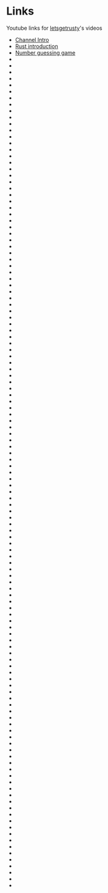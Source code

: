 # Links

Youtube links for [letsgetrusty](https://www.youtube.com/@letsgetrusty)'s videos

- [Channel Intro](https://www.youtube.com/watch?v=nyy1u4TEnP4)
- [Rust introduction](https://www.youtube.com/watch?v=OX9HJsJUDxA)
- [Number guessing game](https://www.youtube.com/watch?v=H0xBSbnQYds)
- [](https://www.youtube.com/watch?v=2V0JaMVjzws)
- [](https://www.youtube.com/watch?v=VFIOSWy93H0)
- [](https://www.youtube.com/watch?v=n3bPhdiJm9I)
- [](https://www.youtube.com/watch?v=DSZqIJhkNCM)
- [](https://www.youtube.com/watch?v=5RPXgDQrjio)
- [](https://www.youtube.com/watch?v=Zs-pS-egQSs)
- [](https://www.youtube.com/watch?v=wM6o70NAWUI)
- [](https://www.youtube.com/watch?v=5slH34qP2Tw)
- [](https://www.youtube.com/watch?v=6rcTSxPJ6Bw)
- [](https://www.youtube.com/watch?v=T0Xfltu4h3A)
- [](https://www.youtube.com/watch?v=juIINGuZyBc)
- [](https://www.youtube.com/watch?v=09POGX5aOsY)
- [](https://www.youtube.com/watch?v=18-7NoNPO30)
- [](https://www.youtube.com/watch?v=-L4nKAlmH3M)
- [](https://www.youtube.com/watch?v=XYkiwsplDTg)
- [](https://www.youtube.com/watch?v=AABHxixn6Cw)
- [](https://www.youtube.com/watch?v=kZXJvLfjUS4)
- [](https://www.youtube.com/watch?v=4GcKrj4By8k)
- [](https://www.youtube.com/watch?v=rb63xJEjaZU)
- [](https://www.youtube.com/watch?v=4O-lXoI2opA)
- [](https://www.youtube.com/watch?v=4TI153PIEDQ)
- [](https://www.youtube.com/watch?v=70_9IIsQfjs)
- [](https://www.youtube.com/watch?v=m76sRj2VgGo)
- [](https://www.youtube.com/watch?v=dYEC6NElVOg)
- [](https://www.youtube.com/watch?v=RPWZcTYBS4k)
- [](https://www.youtube.com/watch?v=MraEYwI9C5o)
- [](https://www.youtube.com/watch?v=M9Owp3iLigg)
- [](https://www.youtube.com/watch?v=77aRH6YBKyY)
- [](https://www.youtube.com/watch?v=pIVZRDFAUyc)
- [](https://www.youtube.com/watch?v=06WcsNPUNC8)
- [](https://www.youtube.com/watch?v=FE1BkKqYCGU)
- [](https://www.youtube.com/watch?v=mupwF9jbVZ4)
- [](https://www.youtube.com/watch?v=Mcuqzx3rBWc)
- [](https://www.youtube.com/watch?v=UGDa0P2PXrY)
- [](https://www.youtube.com/watch?v=T4E8LSCFHu8)
- [](https://www.youtube.com/watch?v=ReBmm0eJg6g)
- [](https://www.youtube.com/watch?v=2h05zeFWSj8)
- [](https://www.youtube.com/watch?v=VFmPwvhubow)
- [](https://www.youtube.com/watch?v=c2o9JSzgITQ)
- [](https://www.youtube.com/watch?v=NzeQbiiqhgo)
- [](https://www.youtube.com/watch?v=E6Pjz7bEHHM)
- [](https://www.youtube.com/watch?v=8_HPKGZGM5I)
- [](https://www.youtube.com/watch?v=yYUZzYcrdIM)
- [](https://www.youtube.com/watch?v=9E2v8pCUc48)
- [](https://www.youtube.com/watch?v=RDxz94tuxqM)
- [](https://www.youtube.com/watch?v=aI1oIFqh44Y)
- [](https://www.youtube.com/watch?v=rnxutl7t1hI)
- [](https://www.youtube.com/watch?v=KsJHlqULpO4)
- [](https://www.youtube.com/watch?v=crWfcA064is)
- [](https://www.youtube.com/watch?v=BHxmWTVFWxQ)
- [](https://www.youtube.com/watch?v=uIeIBlB0JFw)
- [](https://www.youtube.com/watch?v=1AamFJGAE8E)
- [](https://www.youtube.com/watch?v=qjx8vutWaUQ)
- [](https://www.youtube.com/watch?v=x_iZEK6Rww4)
- [](https://www.youtube.com/watch?v=969j0qnJGi8)
- [](https://www.youtube.com/watch?v=W8ebRhx4hd4)
- [](https://www.youtube.com/watch?v=U6O7J8LoyMc)
- [](https://www.youtube.com/watch?v=VsEYPzDg8FA)
- [](https://www.youtube.com/watch?v=HenZGqXXeik)
- [](https://www.youtube.com/watch?v=m_phdVlkr6U)
- [](https://www.youtube.com/watch?v=6WXT1JOnH7c)
- [](https://www.youtube.com/watch?v=VB2v5P5SVLE)
- [](https://www.youtube.com/watch?v=NnLdGKoz1ls)
- [](https://www.youtube.com/watch?v=oFfYIdLj4_w)
- [](https://www.youtube.com/watch?v=GUZ_2gGWuPo)
- [](https://www.youtube.com/watch?v=BRRnIathTXs)
- [](https://www.youtube.com/watch?v=I4xIc-h8G8o)
- [](https://www.youtube.com/watch?v=AnFaf-L_DfE)
- [](https://www.youtube.com/watch?v=7EcNkr6KFy0)
- [](https://www.youtube.com/watch?v=0tdoy5cxSe8)
- [](https://www.youtube.com/watch?v=RVpIhxL2nWY)
- [](https://www.youtube.com/watch?v=8bDsLZoG8OA)
- [](https://www.youtube.com/watch?v=KmOeFrwz8BM)
- [](https://www.youtube.com/watch?v=NS9Dh63i_Q4)
- [](https://www.youtube.com/watch?v=C48MN4d8I5Y)
- [](https://www.youtube.com/watch?v=RQPbWCDT8BM)
- [](https://www.youtube.com/watch?v=vAObcndWaBY)
- [](https://www.youtube.com/watch?v=6b-8gpLCrrg)
- [](https://www.youtube.com/watch?v=hBA00Tx_dIM)
- [](https://www.youtube.com/watch?v=5DWU-56mjmg)
- [](https://www.youtube.com/watch?v=xAkcLcYuuWg)
- [](https://www.youtube.com/watch?v=eEDKc7u4uwg)
- [](https://www.youtube.com/watch?v=_VJxqwW5Zpc)
- [](https://www.youtube.com/watch?v=H-5GMjcrNx4)
- [](https://www.youtube.com/watch?v=bw_kseQYxto)
- [](https://www.youtube.com/watch?v=ogpE4hviXyA)
- [](https://www.youtube.com/watch?v=KdPVCGfZ8sI)
- [](https://www.youtube.com/watch?v=QkHhwYJaP0U)
- [](https://www.youtube.com/watch?v=P8Dqmfp_GtQ)
- [](https://www.youtube.com/watch?v=JkSa-qA2jnY)
- [](https://www.youtube.com/watch?v=S3c7NRS698A)
- [](https://www.youtube.com/watch?v=T7JBLghJtNU)
- [](https://www.youtube.com/watch?v=FPRH66r-zUQ)
- [](https://www.youtube.com/watch?v=ajCGKds3RoI)
- [](https://www.youtube.com/watch?v=MuGj795tpxY)
- [](https://www.youtube.com/watch?v=K8LNPYNvT-U)
- [](https://www.youtube.com/watch?v=eIB3Pd5LBkc)
- [](https://www.youtube.com/watch?v=DpUlfWP_gtg)
- [](https://www.youtube.com/watch?v=g6WUHcyjsfc)
- [](https://www.youtube.com/watch?v=iU21KZ4i6bU)
- [](https://www.youtube.com/watch?v=OXgDaae_FKM)
- [](https://www.youtube.com/watch?v=oQhYb7NgdUU)
- [](https://www.youtube.com/watch?v=n6vBbOJUX1k)
- [](https://www.youtube.com/watch?v=aEoIZCZSgbI)
- [](https://www.youtube.com/watch?v=S4CfHKZqzJg)
- [](https://www.youtube.com/watch?v=uCxKdaIn2CY)
- [](https://www.youtube.com/watch?v=b2qe3L4BX-Y)
- [](https://www.youtube.com/watch?v=gvHPRaZHgD4)
- [](https://www.youtube.com/watch?v=aSEMGz4E0Jo)
- [](https://www.youtube.com/watch?v=CO5Xo76CVCk)
- [](https://www.youtube.com/watch?v=QzK2maO89uw)
- [](https://www.youtube.com/watch?v=FK1RSiKSJ9s)
- [](https://www.youtube.com/watch?v=mNTkTV81tHU)
- [](https://www.youtube.com/watch?v=FW4oUXHly8c)
- [](https://www.youtube.com/watch?v=iWpsIuinvBo)
- [](https://www.youtube.com/watch?v=0O_VAEgJEcA)
- [](https://www.youtube.com/watch?v=BgCXrf_SG2E)
- [](https://www.youtube.com/watch?v=LRQP_Xwr0Wc)
- [](https://www.youtube.com/watch?v=BDkeiYiaU90)
- [](https://www.youtube.com/watch?v=vnZ7Ai-JGic)
- [](https://www.youtube.com/watch?v=BHMAF8XnWr8)
- [](https://www.youtube.com/watch?v=PbR4ECFIckg)
- [](https://www.youtube.com/watch?v=zlT_2WYU5XI)
- [](https://www.youtube.com/watch?v=w-baalUhAxk)
- [](https://www.youtube.com/watch?v=6CbLuNqGpz0)
- [](https://www.youtube.com/watch?v=YxG7PhZ3fb4)
- [](https://www.youtube.com/watch?v=_ccDqRTx-JU)
- [](https://www.youtube.com/watch?v=luOgEhLE2sg)
- [](https://www.youtube.com/watch?v=SCM4AoOh-sk)
